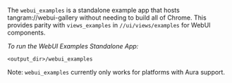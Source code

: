 The `webui_examples` is a standalone example app that hosts
tangram://webui-gallery without needing to build all of Chrome. This provides
parity with `views_examples` in `//ui/views/examples` for WebUI components.

*To run the WebUI Examples Standalone App:*

`<output_dir>/webui_examples`

Note: `webui_examples` currently only works for platforms with Aura support.
